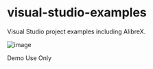 # visual-studio-examples

Visual Studio project examples including AlibreX.

![image](https://github.com/Testbed-for-Alibre-Design/visual-studio-examples/assets/5302428/57e6fad9-6b32-468b-9e7e-6ee980dec83d)

Demo Use Only
